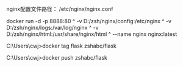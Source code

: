 nginx配置文件路径：
/etc/nginx/nginx.conf


docker run -d -p 8888:80 ^
-v D:/zsh/nginx/config:/etc/nginx ^
-v D:/zsh/nginx/logs:/var/log/nginx ^
-v D:/zsh/nginx/html:/usr/share/nginx/html ^
--name nginx nginx:latest


C:\Users\cwj>docker tag flask zshabc/flask

C:\Users\cwj>docker push zshabc/flask